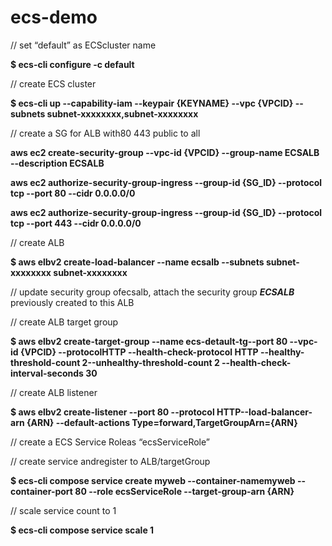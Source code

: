 # ecs-demo

// set “default” as ECScluster name

**$ ecs-cli configure -c default**

 

// create ECS cluster

**$ ecs-cli up --capability-iam --keypair {KEYNAME} --vpc {VPCID} --subnets subnet-xxxxxxxx,subnet-xxxxxxxx**



// create a SG for ALB with80 443 public to all

**aws ec2 create-security-group --vpc-id {VPCID} --group-name ECSALB --description ECSALB**

**aws ec2 authorize-security-group-ingress --group-id {SG_ID}  --protocol tcp --port 80 --cidr 0.0.0.0/0**

**aws ec2 authorize-security-group-ingress --group-id  {SG_ID} --protocol tcp --port 443 --cidr 0.0.0.0/0**



// create ALB

**$ aws elbv2 create-load-balancer --name ecsalb --subnets subnet-xxxxxxxx subnet-xxxxxxxx**



// update security group ofecsalb, attach the security group ***ECSALB*** previously created to this ALB



// create ALB target group

**$ aws elbv2 create-target-group --name ecs-detault-tg--port 80 --vpc-id  {VPCID} --protocolHTTP --health-check-protocol HTTP --healthy-threshold-count 2--unhealthy-threshold-count 2 --health-check-interval-seconds 30**



// create ALB listener

**$ aws elbv2 create-listener --port 80 --protocol HTTP--load-balancer-arn {ARN} --default-actions Type=forward,TargetGroupArn={ARN}**



// create a ECS Service Roleas “ecsServiceRole”

 

// create service andregister to ALB/targetGroup

**$ ecs-cli compose service create myweb --container-namemyweb --container-port 80 --role ecsServiceRole --target-group-arn {ARN}**



// scale service count to 1 

**$ ecs-cli compose service scale 1**


